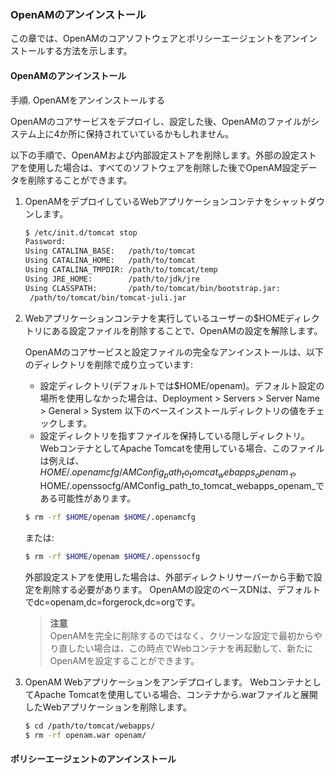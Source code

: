 ### OpenAMのアンインストール

この章では、OpenAMのコアソフトウェアとポリシーエージェントをアンインストールする方法を示します。

#### OpenAMのアンインストール

手順. OpenAMをアンインストールする

OpenAMのコアサービスをデプロイし、設定した後、OpenAMのファイルがシステム上に4か所に保持されていているかもしれません。

以下の手順で、OpenAMおよび内部設定ストアを削除します。外部の設定ストアを使用した場合は、すべてのソフトウェアを削除した後でOpenAM設定データを削除することができます。

1. OpenAMをデプロイしているWebアプリケーションコンテナをシャットダウンします。

    ```bash
    $ /etc/init.d/tomcat stop
    Password:
    Using CATALINA_BASE:   /path/to/tomcat
    Using CATALINA_HOME:   /path/to/tomcat
    Using CATALINA_TMPDIR: /path/to/tomcat/temp
    Using JRE_HOME:        /path/to/jdk/jre
    Using CLASSPATH:       /path/to/tomcat/bin/bootstrap.jar:
     /path/to/tomcat/bin/tomcat-juli.jar
    ```
    
2. Webアプリケーションコンテナを実行しているユーザーの$HOMEディレクトリにある設定ファイルを削除することで、OpenAMの設定を解除します。

    OpenAMのコアサービスと設定ファイルの完全なアンインストールは、以下のディレクトリを削除で成り立っています:
    - 設定ディレクトリ(デフォルトでは$HOME/openam)。デフォルト設定の場所を使用しなかった場合は、Deployment > Servers > Server Name > General > System 以下のベースインストールディレクトリの値をチェックします。
    - 設定ディレクトリを指すファイルを保持している隠しディレクトリ。WebコンテナとしてApache Tomcatを使用している場合、このファイルは例えば、$HOME/.openamcfg/AMConfig_path_to_tomcat_webapps_openam_や$HOME/.openssocfg/AMConfig_path_to_tomcat_webapps_openam_である可能性があります。

    ```bash
    $ rm -rf $HOME/openam $HOME/.openamcfg
    ```
    
    または:

    ```bash
    $ rm -rf $HOME/openam $HOME/.openssocfg
    ```
    
    外部設定ストアを使用した場合は、外部ディレクトリサーバーから手動で設定を削除する必要があります。 OpenAMの設定のベースDNは、デフォルトでdc=openam,dc=forgerock,dc=orgです。
    > **注意**  
    > OpenAMを完全に削除するのではなく、クリーンな設定で最初からやり直したい場合は、この時点でWebコンテナを再起動して、新たにOpenAMを設定することができます。

3. OpenAM Webアプリケーションをアンデプロイします。
    WebコンテナとしてApache Tomcatを使用している場合、コンテナから.warファイルと展開したWebアプリケーションを削除します。

    ```bash
    $ cd /path/to/tomcat/webapps/
    $ rm -rf openam.war openam/
    ```

#### ポリシーエージェントのアンインストール

